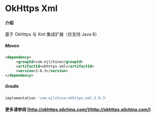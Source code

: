 # OkHttps Xml

#### 介绍

基于 OkHttps 与 Xml 集成扩展（仅支持 Java 8）


##### Maven

```xml
<dependency>
     <groupId>com.ejlchina</groupId>
     <artifactId>okhttps-xml</artifactId>
     <version>3.0.3</version>
</dependency>
```

##### Gradle

```groovy
implementation 'com.ejlchina:okhttps-xml:3.0.3'
```

#### 更多请参阅 [http://okhttps.ejlchina.com/](http://okhttps.ejlchina.com/)
